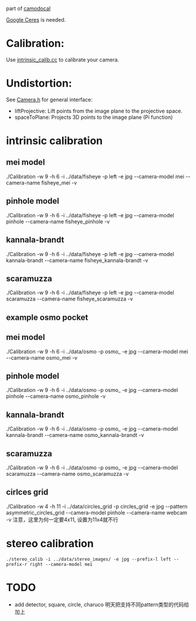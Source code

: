 part of [camodocal](https://github.com/hengli/camodocal)

[Google Ceres](http://ceres-solver.org) is needed.

# Calibration:

Use [intrinsic_calib.cc](https://github.com/dvorak0/camera_model/blob/master/src/intrinsic_calib.cc) to calibrate your camera.

# Undistortion:

See [Camera.h](https://github.com/dvorak0/camera_model/blob/master/include/camodocal/camera_models/Camera.h) for general interface: 

 - liftProjective: Lift points from the image plane to the projective space.
 - spaceToPlane: Projects 3D points to the image plane (Pi function)


# intrinsic calibration

## mei model
./Calibration -w 9 -h 6 -i ../data/fisheye -p left -e jpg --camera-model mei --camera-name fisheye_mei -v


## pinhole model
./Calibration -w 9 -h 6 -i ../data/fisheye -p left -e jpg --camera-model pinhole --camera-name fisheye_pinhole -v


## kannala-brandt
./Calibration -w 9 -h 6 -i ../data/fisheye -p left -e jpg --camera-model kannala-brandt --camera-name fisheye_kannala-brandt -v

## scaramuzza
./Calibration -w 9 -h 6 -i ../data/fisheye -p left -e jpg --camera-model scaramuzza --camera-name fisheye_scaramuzza -v


## example osmo pocket
## mei model
./Calibration -w 9 -h 6 -i ../data/osmo -p osmo_ -e jpg --camera-model mei --camera-name osmo_mei -v


## pinhole model
./Calibration -w 9 -h 6 -i ../data/osmo -p osmo_ -e jpg --camera-model pinhole --camera-name osmo_pinhole -v


## kannala-brandt
./Calibration -w 9 -h 6 -i ../data/osmo -p osmo_ -e jpg --camera-model kannala-brandt --camera-name osmo_kannala-brandt -v

## scaramuzza
./Calibration -w 9 -h 6 -i ../data/osmo -p osmo_ -e jpg --camera-model scaramuzza --camera-name osmo_scaramuzza -v


## cirlces grid

./Calibration -w 4 -h 11 -i ../data/circles_grid -p circles_grid -e jpg --pattern asymmetric_circles_grid --camera-model pinhole --camera-name webcam -v
注意，这里为何一定要4x11, 设置为11x4就不行



# stereo calibration
```
./stereo_calib -i ../data/stereo_images/ -e jpg --prefix-l left --prefix-r right --camera-model mei
```

# TODO
* add detector, square, circle, charuco
明天把支持不同pattern类型的代码给加上
